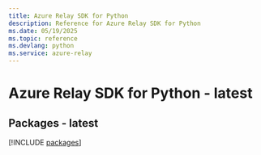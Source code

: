 ```yaml
---
title: Azure Relay SDK for Python
description: Reference for Azure Relay SDK for Python
ms.date: 05/19/2025
ms.topic: reference
ms.devlang: python
ms.service: azure-relay
---
```

# Azure Relay SDK for Python - latest
## Packages - latest
[!INCLUDE [packages](relay-index.md)]